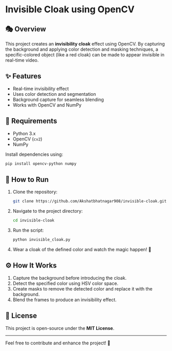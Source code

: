 # Invisible Cloak using OpenCV

## 🎭 Overview
This project creates an **invisibility cloak** effect using OpenCV. By capturing the background and applying color detection and masking techniques, a specific-colored object (like a red cloak) can be made to appear invisible in real-time video.

## ✨ Features
- Real-time invisibility effect
- Uses color detection and segmentation
- Background capture for seamless blending
- Works with OpenCV and NumPy

## 📌 Requirements
- Python 3.x
- OpenCV (`cv2`)
- NumPy

Install dependencies using:
```bash
pip install opencv-python numpy
```

## 🚀 How to Run
1. Clone the repository:
   ```bash
   git clone https://github.com/Akshatbhatnagar908/invisible-cloak.git
   ```
2. Navigate to the project directory:
   ```bash
   cd invisible-cloak
   ```
3. Run the script:
   ```bash
   python invisible_cloak.py
   ```
4. Wear a cloak of the defined color and watch the magic happen! 🎩

## ⚙️ How It Works
1. Capture the background before introducing the cloak.
2. Detect the specified color using HSV color space.
3. Create masks to remove the detected color and replace it with the background.
4. Blend the frames to produce an invisibility effect.


## 📜 License
This project is open-source under the **MIT License**.

---
Feel free to contribute and enhance the project! 🚀





